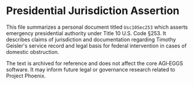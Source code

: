 # Presidential Jurisdiction Assertion

This file summarizes a personal document titled `Usc10Sec253` which asserts emergency presidential authority under Title 10 U.S. Code §253. It describes claims of jurisdiction and documentation regarding Timothy Geisler's service record and legal basis for federal intervention in cases of domestic obstruction.

The text is archived for reference and does not affect the core AGI‑EGGS software. It may inform future legal or governance research related to Project Phoenix.
